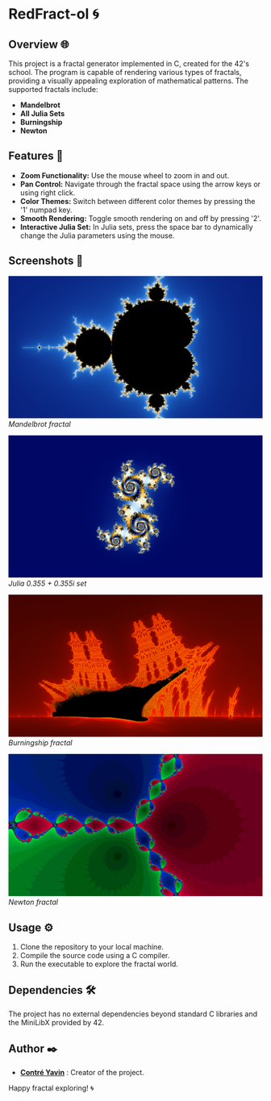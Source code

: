 # RedFract-ol 🌀

## Overview 🌐

This project is a fractal generator implemented in C, created for the 42's school. The program is capable of rendering various types of fractals, providing a visually appealing exploration of mathematical patterns. The supported fractals include:

- **Mandelbrot**
- **All Julia Sets**
- **Burningship**
- **Newton**

## Features 🚀

- **Zoom Functionality:** Use the mouse wheel to zoom in and out.
- **Pan Control:** Navigate through the fractal space using the arrow keys or using right click.
- **Color Themes:** Switch between different color themes by pressing the '1' numpad key.
- **Smooth Rendering:** Toggle smooth rendering on and off by pressing '2'.
- **Interactive Julia Set:** In Julia sets, press the space bar to dynamically change the Julia parameters using the mouse.

## Screenshots 📸

![Mandelbrot](ressources/mandelbrot.PNG)
*Mandelbrot fractal*

![Julia Set](ressources/julia.PNG)
*Julia 0.355 + 0.355i set*

![Burningship](ressources/burningship.PNG)
*Burningship fractal*

![Newton](ressources/newton.PNG)
*Newton fractal*

## Usage ⚙️

1. Clone the repository to your local machine.
2. Compile the source code using a C compiler.
3. Run the executable to explore the fractal world.

## Dependencies 🛠️

The project has no external dependencies beyond standard C libraries and the MiniLibX provided by 42.

## Author ✒️

* [**Contré Yavin**](https://github.com/TheRedShip) : Creator of the project.

Happy fractal exploring! 🌀
